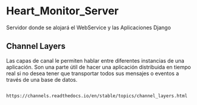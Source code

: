 # Heart_Monitor_Server
Servidor donde se alojará el WebService y las Aplicaciones Django

## Channel Layers

Las capas de canal le permiten hablar entre diferentes instancias de una aplicación. Son una parte útil de hacer una aplicación distribuida en tiempo real si no desea tener que transportar todos sus mensajes o eventos a través de una base de datos.

```
    https://channels.readthedocs.io/en/stable/topics/channel_layers.html
```